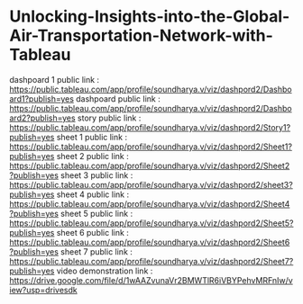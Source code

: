# Unlocking-Insights-into-the-Global-Air-Transportation-Network-with-Tableau


dashpoard 1 public link : https://public.tableau.com/app/profile/soundharya.v/viz/dashpord2/Dashboard1?publish=yes
dashpoard public link : https://public.tableau.com/app/profile/soundharya.v/viz/dashpord2/Dashboard2?publish=yes
story public link : https://public.tableau.com/app/profile/soundharya.v/viz/dashpord2/Story1?publish=yes
sheet 1 public link : https://public.tableau.com/app/profile/soundharya.v/viz/dashpord2/Sheet1?publish=yes
sheet 2 public link : https://public.tableau.com/app/profile/soundharya.v/viz/dashpord2/Sheet2?publish=yes
sheet 3 public link : https://public.tableau.com/app/profile/soundharya.v/viz/dashpord2/sheet3?publish=yes
sheet 4 public link : https://public.tableau.com/app/profile/soundharya.v/viz/dashpord2/Sheet4?publish=yes
sheet 5 public link : https://public.tableau.com/app/profile/soundharya.v/viz/dashpord2/Sheet5?publish=yes
sheet 6 public link : https://public.tableau.com/app/profile/soundharya.v/viz/dashpord2/Sheet6?publish=yes
sheet 7 public link : https://public.tableau.com/app/profile/soundharya.v/viz/dashpord2/Sheet7?publish=yes
video demonstration link : https://drive.google.com/file/d/1wAAZvunaVr2BMWTlR6iVBYPehvMRFnIw/view?usp=drivesdk
